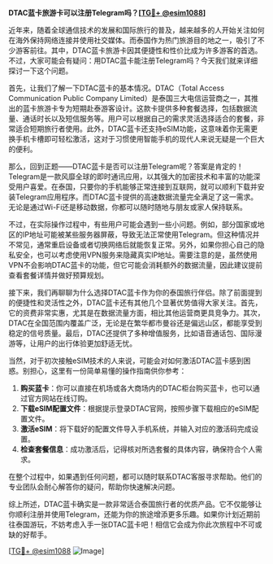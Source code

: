 **DTAC蓝卡旅游卡可以注册Telegram吗？[[TG💪+ @esim1088](https://t.me/s/esim1088)]**

近年来，随着全球通信技术的发展和国际旅行的普及，越来越多的人开始关注如何在海外保持网络连接并使用社交媒体。而泰国作为热门旅游目的地之一，吸引了不少游客前往。其中，DTAC蓝卡旅游卡因其便捷性和性价比成为许多游客的首选。不过，大家可能会有疑问：用DTAC蓝卡能注册Telegram吗？今天我们就来详细探讨一下这个问题。

首先，让我们了解一下DTAC蓝卡的基本情况。DTAC（Total Access Communication Public Company Limited）是泰国三大电信运营商之一，其推出的蓝卡旅游卡专为短期赴泰游客设计。这款卡提供多种套餐选择，包括数据流量、通话时长以及短信服务等。用户可以根据自己的需求灵活选择适合的套餐，非常适合短期旅行者使用。此外，DTAC蓝卡还支持eSIM功能，这意味着你无需更换手机卡槽即可轻松激活，这对于习惯使用智能手机的现代人来说无疑是一个巨大的便利。

那么，回到正题——DTAC蓝卡是否可以注册Telegram呢？答案是肯定的！Telegram是一款风靡全球的即时通讯应用，以其强大的加密技术和丰富的功能深受用户喜爱。在泰国，只要你的手机能够正常连接到互联网，就可以顺利下载并安装Telegram应用程序。而DTAC蓝卡提供的高速数据流量完全满足了这一需求。无论是通过Wi-Fi还是移动数据，你都可以随时随地与朋友或家人保持联系。

不过，在实际操作过程中，有些用户可能会遇到一些小问题。例如，部分国家或地区的IP地址可能被某些服务器屏蔽，导致无法正常使用Telegram。但这种情况并不常见，通常重启设备或者切换网络后就能恢复正常。另外，如果你担心自己的隐私安全，也可以考虑使用VPN服务来隐藏真实IP地址。需要注意的是，虽然使用VPN不会影响DTAC蓝卡的功能，但它可能会消耗额外的数据流量，因此建议提前查看套餐详情并做好预算规划。

接下来，我们再聊聊为什么选择DTAC蓝卡作为你的泰国旅行伴侣。除了前面提到的便捷性和灵活性之外，DTAC蓝卡还有其他几个显著优势值得大家关注。首先，它的资费非常实惠，尤其是在数据流量方面，相比其他运营商更具竞争力。其次，DTAC在全国范围内覆盖广泛，无论是在繁华都市曼谷还是偏远山区，都能享受到稳定的信号质量。最后，DTAC还提供了多种增值服务，比如语音通话包、国际漫游等，让用户的出行体验更加舒适无忧。

当然，对于初次接触eSIM技术的人来说，可能会对如何激活DTAC蓝卡感到困惑。别担心，这里有一份简单易懂的操作指南供你参考：

1. **购买蓝卡**：你可以直接在机场或各大商场内的DTAC柜台购买蓝卡，也可以通过官方网站在线订购。
2. **下载eSIM配置文件**：根据提示登录DTAC官网，按照步骤下载相应的eSIM配置文件。
3. **激活eSIM**：将下载好的配置文件导入手机系统，并输入对应的激活码完成设置。
4. **检查套餐信息**：成功激活后，记得核对所选套餐的具体内容，确保符合个人需求。

在整个过程中，如果遇到任何问题，都可以随时联系DTAC客服寻求帮助。他们的专业团队会耐心解答你的疑问，帮助你快速解决问题。

综上所述，DTAC蓝卡确实是一款非常适合泰国旅行者的优质产品。它不仅能够让你顺利注册并使用Telegram，还能为你的旅途增添更多乐趣。如果你计划近期前往泰国游玩，不妨考虑入手一张DTAC蓝卡吧！相信它会成为你此次旅程中不可或缺的好帮手。

[[TG💪+ @esim1088](https://t.me/s/esim1088) ![Image](https://i.postimg.cc/4NQfJmqS/Snipaste-2025-05-13-00-14-12.png)]